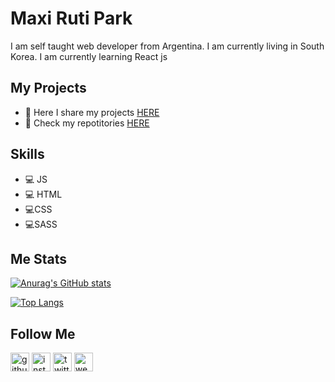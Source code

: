 # Maxi Ruti Park

I am self taught web developer from Argentina. I am currently living in South Korea.
I am currently learning React js

## My Projects
- :low_brightness: Here I share my projects [HERE](https://myfirstwebsite1-0-4.netlify.app/) 
- :low_brightness: Check my repotitories [HERE](https://github.com/maxrpark?tab=repositories) 
## Skills

* :computer: JS
* :computer: HTML
* :computer:CSS
* :computer:SASS

## Me Stats

  
[![Anurag's GitHub stats](https://github-readme-stats.vercel.app/api?username=maxrpark)](https://github.com/anuraghazra/github-readme-stats)

[![Top Langs](https://github-readme-stats.vercel.app/api/top-langs/?username=maxrpark)](https://github.com/anuraghazra/github-readme-stats)

## Follow Me

[<img  src='https://cdn.jsdelivr.net/npm/simple-icons@3.0.1/icons/github.svg' alt='github' height='30'>](https://github.com/https://github.com/maxrpark)      [<img src='https://cdn.jsdelivr.net/npm/simple-icons@3.0.1/icons/instagram.svg' alt='instagram' height='30'>](https://www.instagram.com/https://www.instagram.com/maxi.r.park//)     [<img src='https://cdn.jsdelivr.net/npm/simple-icons@3.0.1/icons/twitter.svg' alt='twitter' height='30'>](https://twitter.com/https://twitter.com/MaxCodeJourney)      [<img src='https://cdn.jsdelivr.net/npm/simple-icons@3.0.1/icons/icloud.svg' alt='website' height='30'>](https://vegetarianoencorea.com/)  
 
